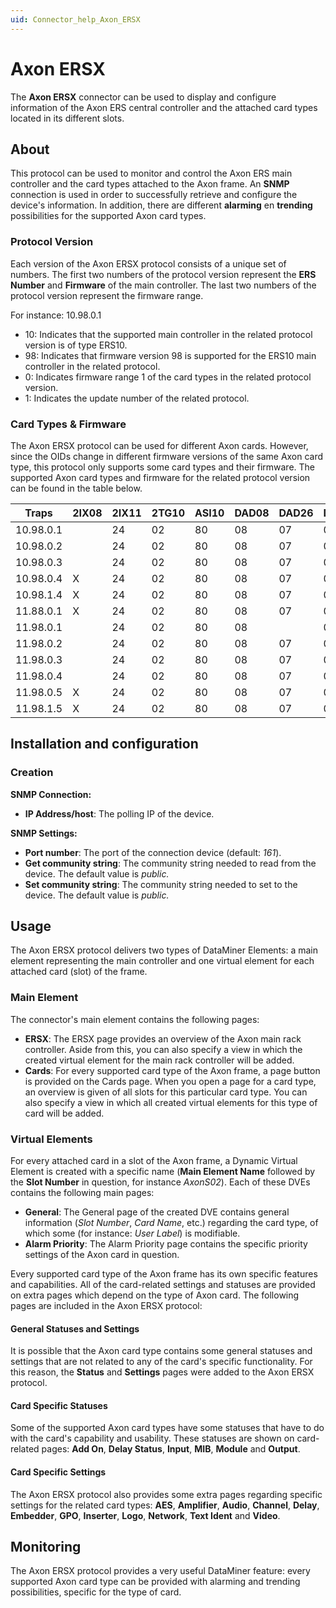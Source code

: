 ```yaml
---
uid: Connector_help_Axon_ERSX
---
```


# Axon ERSX

The **Axon ERSX** connector can be used to display and configure information of the Axon ERS central controller and the attached card types located in its different slots.

## About

This protocol can be used to monitor and control the Axon ERS main controller and the card types attached to the Axon frame. An **SNMP** connection is used in order to successfully retrieve and configure the device's information. In addition, there are different **alarming** en **trending** possibilities for the supported Axon card types.

### Protocol Version

Each version of the Axon ERSX protocol consists of a unique set of numbers. The first two numbers of the protocol version represent the **ERS Number** and **Firmware** of the main controller. The last two numbers of the protocol version represent the firmware range.

For instance: 10.98.0.1

- 10: Indicates that the supported main controller in the related protocol version is of type ERS10.
- 98: Indicates that firmware version 98 is supported for the ERS10 main controller in the related protocol.
- 0: Indicates firmware range 1 of the card types in the related protocol version.
- 1: Indicates the update number of the related protocol.

### Card Types & Firmware

The Axon ERSX protocol can be used for different Axon cards. However, since the OIDs change in different firmware versions of the same Axon card type, this protocol only supports some card types and their firmware. The supported Axon card types and firmware for the related protocol version can be found in the table below.

| Traps     | 2IX08 | 2IX11 | 2TG10 | ASI10 | DAD08 | DAD26 | DIO48 | GDR26 | GPI16 | HAF90 | HDR07 | HDR09 | HDS05 | HEB05 | SAV08 | SDR07 | SDR08 | SDR09 | SLI10 | GDR10 |     |
|-----------|-------|-------|-------|-------|-------|-------|-------|-------|-------|-------|-------|-------|-------|-------|-------|-------|-------|-------|-------|-------|-----|
| 10.98.0.1 |       | 24    | 02    | 80    | 08    | 07    | 01    | 06    | 07    | 10    | 30    | 04    | 04    | 26    | 07    | 07    | 02    | 10    | 06    | 29    |     |
| 10.98.0.2 |       | 24    | 02    | 80    | 08    | 07    | 01    | 06    | 07    | 10    | 30    | 04    | 04    | 26    | 07    | 07    | 02    | 10    | 06    | 29    |     |
| 10.98.0.3 |       | 24    | 02    | 80    | 08    | 07    | 01    | 06    | 07    | 10    | 30    | 04    | 04    | 26    | 07    | 07    | 02    | 09    | 06    | 29    |     |
| 10.98.0.4 | X     | 24    | 02    | 80    | 08    | 07    | 01    | 06    | 07    | 10    | 30    | 04    | 04    | 26    | 07    | 07    | 02    | 09    | 06    | 29    |     |
| 10.98.1.4 | X     | 24    | 02    | 80    | 08    | 07    | 01    | 06    | 07    | 10    | 30    | 04    | 04    | 26    | 07    | 07    | 02    | 10    | 06    | 29    |     |
| 11.88.0.1 | X     | 24    | 02    | 80    | 08    | 07    | 01    | 06    | 07    | 10    | 30    | 04    | 04    | 26    | 07    | 07    | 02    | 10    | 06    | 29    | 38  |
| 11.98.0.1 |       | 24    | 02    | 80    | 08    |       | 01    | 06    | 07    | 10    | 30    | 04    |       | 26    | 07    | 07    | 02    | 10    | 06    | 29    |     |
| 11.98.0.2 |       | 24    | 02    | 80    | 08    | 07    | 01    | 06    | 07    | 10    | 30    | 04    | 04    | 26    | 07    | 07    | 02    | 10    | 06    | 29    |     |
| 11.98.0.3 |       | 24    | 02    | 80    | 08    | 07    | 01    | 06    | 07    | 10    | 30    | 04    | 04    | 26    | 07    | 07    | 02    | 10    | 06    | 29    |     |
| 11.98.0.4 |       | 24    | 02    | 80    | 08    | 07    | 01    | 06    | 07    | 10    | 30    | 04    | 04    | 26    | 07    | 07    | 02    | 09    | 06    | 29    |     |
| 11.98.0.5 | X     | 24    | 02    | 80    | 08    | 07    | 01    | 06    | 07    | 10    | 30    | 04    | 04    | 26    | 07    | 07    | 02    | 09    | 06    | 29    |     |
| 11.98.1.5 | X     | 24    | 02    | 80    | 08    | 07    | 01    | 06    | 07    | 10    | 30    | 04    | 04    | 26    | 07    | 07    | 02    | 10    | 06    | 29    |     |

## Installation and configuration

### Creation

**SNMP Connection:**

- **IP Address/host**: The polling IP of the device.

**SNMP Settings:**

- **Port number**: The port of the connection device (default: *161*).
- **Get community string**: The community string needed to read from the device. The default value is *public.*
- **Set community string**: The community string needed to set to the device. The default value is *public.*

## Usage

The Axon ERSX protocol delivers two types of DataMiner Elements: a main element representing the main controller and one virtual element for each attached card (slot) of the frame.

### Main Element

The connector's main element contains the following pages:

- **ERSX**: The ERSX page provides an overview of the Axon main rack controller. Aside from this, you can also specify a view in which the created virtual element for the main rack controller will be added.
- **Cards**: For every supported card type of the Axon frame, a page button is provided on the Cards page. When you open a page for a card type, an overview is given of all slots for this particular card type. You can also specify a view in which all created virtual elements for this type of card will be added.

### Virtual Elements

For every attached card in a slot of the Axon frame, a Dynamic Virtual Element is created with a specific name (**Main Element Name** followed by the **Slot Number** in question, for instance *AxonS02*). Each of these DVEs contains the following main pages:

- **General**: The General page of the created DVE contains general information (*Slot Number*, *Card Name*, etc.) regarding the card type, of which some (for instance: *User Label*) is modifiable.
- **Alarm Priority**: The Alarm Priority page contains the specific priority settings of the Axon card in question.

Every supported card type of the Axon frame has its own specific features and capabilities. All of the card-related settings and statuses are provided on extra pages which depend on the type of Axon card. The following pages are included in the Axon ERSX protocol:

#### General Statuses and Settings

It is possible that the Axon card type contains some general statuses and settings that are not related to any of the card's specific functionality. For this reason, the **Status** and **Settings** pages were added to the Axon ERSX protocol.

#### Card Specific Statuses

Some of the supported Axon card types have some statuses that have to do with the card's capability and usability. These statuses are shown on card-related pages: **Add On**, **Delay Status**, **Input**, **MIB**, **Module** and **Output**.

#### Card Specific Settings

The Axon ERSX protocol also provides some extra pages regarding specific settings for the related card types: **AES**, **Amplifier**, **Audio**, **Channel**, **Delay**, **Embedder**, **GPO**, **Inserter**, **Logo**, **Network**, **Text Ident** and **Video**.

## Monitoring

The Axon ERSX protocol provides a very useful DataMiner feature: every supported Axon card type can be provided with alarming and trending possibilities, specific for the type of card.
